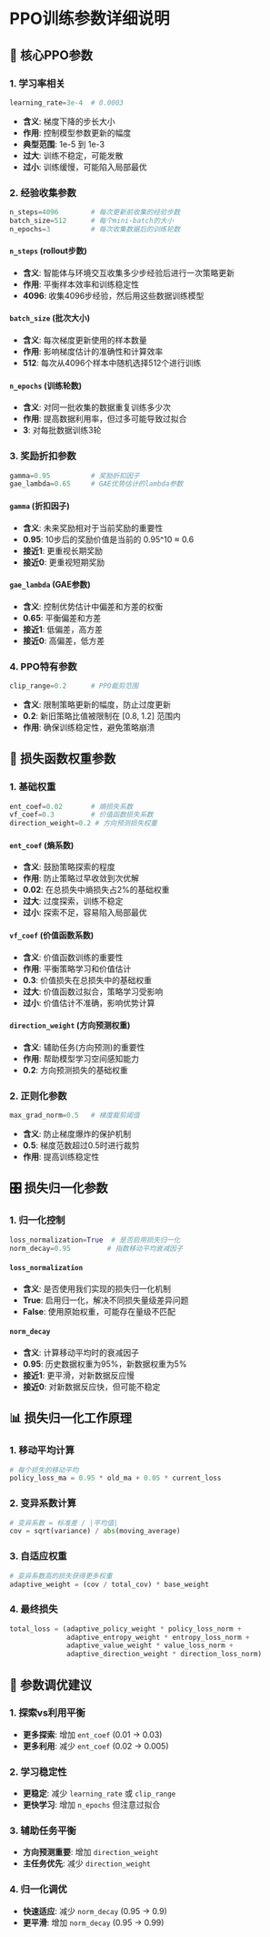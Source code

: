 # PPO训练参数详细说明

## 🎯 核心PPO参数

### 1. **学习率相关**
```python
learning_rate=3e-4  # 0.0003
```
- **含义**: 梯度下降的步长大小
- **作用**: 控制模型参数更新的幅度
- **典型范围**: 1e-5 到 1e-3
- **过大**: 训练不稳定，可能发散
- **过小**: 训练缓慢，可能陷入局部最优

### 2. **经验收集参数**
```python
n_steps=4096        # 每次更新前收集的经验步数
batch_size=512      # 每个mini-batch的大小
n_epochs=3          # 每次收集数据后的训练轮数
```

#### `n_steps` (rollout步数)
- **含义**: 智能体与环境交互收集多少步经验后进行一次策略更新
- **作用**: 平衡样本效率和训练稳定性
- **4096**: 收集4096步经验，然后用这些数据训练模型

#### `batch_size` (批次大小)
- **含义**: 每次梯度更新使用的样本数量
- **作用**: 影响梯度估计的准确性和计算效率
- **512**: 每次从4096个样本中随机选择512个进行训练

#### `n_epochs` (训练轮数)
- **含义**: 对同一批收集的数据重复训练多少次
- **作用**: 提高数据利用率，但过多可能导致过拟合
- **3**: 对每批数据训练3轮

### 3. **奖励折扣参数**
```python
gamma=0.95          # 奖励折扣因子
gae_lambda=0.65     # GAE优势估计的lambda参数
```

#### `gamma` (折扣因子)
- **含义**: 未来奖励相对于当前奖励的重要性
- **0.95**: 10步后的奖励价值是当前的 0.95^10 ≈ 0.6
- **接近1**: 更重视长期奖励
- **接近0**: 更重视短期奖励

#### `gae_lambda` (GAE参数)
- **含义**: 控制优势估计中偏差和方差的权衡
- **0.65**: 平衡偏差和方差
- **接近1**: 低偏差，高方差
- **接近0**: 高偏差，低方差

### 4. **PPO特有参数**
```python
clip_range=0.2      # PPO裁剪范围
```
- **含义**: 限制策略更新的幅度，防止过度更新
- **0.2**: 新旧策略比值被限制在 [0.8, 1.2] 范围内
- **作用**: 确保训练稳定性，避免策略崩溃

## 🔧 损失函数权重参数

### 1. **基础权重**
```python
ent_coef=0.02       # 熵损失系数
vf_coef=0.3         # 价值函数损失系数
direction_weight=0.2 # 方向预测损失权重
```

#### `ent_coef` (熵系数)
- **含义**: 鼓励策略探索的程度
- **作用**: 防止策略过早收敛到次优解
- **0.02**: 在总损失中熵损失占2%的基础权重
- **过大**: 过度探索，训练不稳定
- **过小**: 探索不足，容易陷入局部最优

#### `vf_coef` (价值函数系数)
- **含义**: 价值函数训练的重要性
- **作用**: 平衡策略学习和价值估计
- **0.3**: 价值损失在总损失中的基础权重
- **过大**: 价值函数过拟合，策略学习受影响
- **过小**: 价值估计不准确，影响优势计算

#### `direction_weight` (方向预测权重)
- **含义**: 辅助任务(方向预测)的重要性
- **作用**: 帮助模型学习空间感知能力
- **0.2**: 方向预测损失的基础权重

### 2. **正则化参数**
```python
max_grad_norm=0.5   # 梯度裁剪阈值
```
- **含义**: 防止梯度爆炸的保护机制
- **0.5**: 梯度范数超过0.5时进行裁剪
- **作用**: 提高训练稳定性

## 🎛️ 损失归一化参数

### 1. **归一化控制**
```python
loss_normalization=True  # 是否启用损失归一化
norm_decay=0.95         # 指数移动平均衰减因子
```

#### `loss_normalization`
- **含义**: 是否使用我们实现的损失归一化机制
- **True**: 启用归一化，解决不同损失量级差异问题
- **False**: 使用原始权重，可能存在量级不匹配

#### `norm_decay`
- **含义**: 计算移动平均时的衰减因子
- **0.95**: 历史数据权重为95%，新数据权重为5%
- **接近1**: 更平滑，对新数据反应慢
- **接近0**: 对新数据反应快，但可能不稳定

## 📊 损失归一化工作原理

### 1. **移动平均计算**
```python
# 每个损失的移动平均
policy_loss_ma = 0.95 * old_ma + 0.05 * current_loss
```

### 2. **变异系数计算**
```python
# 变异系数 = 标准差 / |平均值|
cov = sqrt(variance) / abs(moving_average)
```

### 3. **自适应权重**
```python
# 变异系数高的损失获得更多权重
adaptive_weight = (cov / total_cov) * base_weight
```

### 4. **最终损失**
```python
total_loss = (adaptive_policy_weight * policy_loss_norm + 
              adaptive_entropy_weight * entropy_loss_norm + 
              adaptive_value_weight * value_loss_norm + 
              adaptive_direction_weight * direction_loss_norm)
```

## 🎯 参数调优建议

### 1. **探索vs利用平衡**
- **更多探索**: 增加 `ent_coef` (0.01 → 0.03)
- **更多利用**: 减少 `ent_coef` (0.02 → 0.005)

### 2. **学习稳定性**
- **更稳定**: 减少 `learning_rate` 或 `clip_range`
- **更快学习**: 增加 `n_epochs` 但注意过拟合

### 3. **辅助任务平衡**
- **方向预测重要**: 增加 `direction_weight`
- **主任务优先**: 减少 `direction_weight`

### 4. **归一化调优**
- **快速适应**: 减少 `norm_decay` (0.95 → 0.9)
- **更平滑**: 增加 `norm_decay` (0.95 → 0.99)